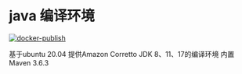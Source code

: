 # java 编译环境
[![docker-publish](https://github.com/zcx2001/myjdk-builder/actions/workflows/docker-publish.yml/badge.svg)](https://github.com/zcx2001/myjdk-builder/actions?query=workflow%3A%22Docker+Publish%22)  

基于ubuntu 20.04 提供Amazon Corretto JDK 8、11、17的编译环境 内置Maven 3.6.3
